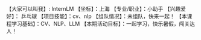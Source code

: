 【大家可以叫我】: InternLM
【坐标】：上海
【专业/职业】：小助手
【兴趣爱好】： 乒乓球
【项目技能】：cv、nlp
【组队情况】：未组队，快来一起！
【本课程学习基础】：CV、NLP、LLM
【本期活动目标】：一起学习，快乐暑假，闯关达人！